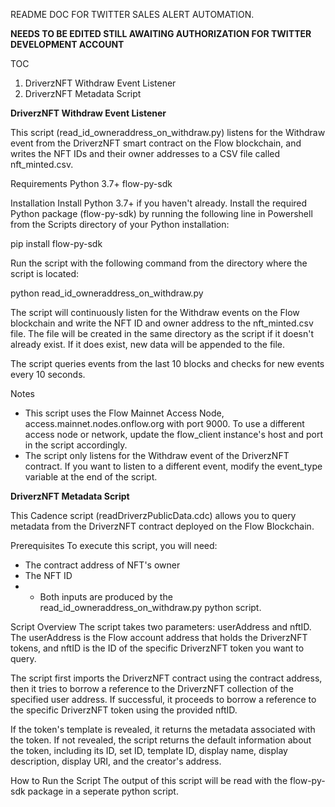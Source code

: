 README DOC FOR TWITTER SALES ALERT AUTOMATION. 

**NEEDS TO BE EDITED STILL AWAITING AUTHORIZATION FOR TWITTER DEVELOPMENT ACCOUNT**


TOC

1. DriverzNFT Withdraw Event Listener
2. DriverzNFT Metadata Script


**DriverzNFT Withdraw Event Listener**

This script (read_id_owneraddress_on_withdraw.py) listens for the Withdraw event from the DriverzNFT smart contract on the Flow blockchain, and writes the NFT IDs and their owner addresses to a CSV file called nft_minted.csv.

Requirements
Python 3.7+
flow-py-sdk

Installation
Install Python 3.7+ if you haven't already.
Install the required Python package (flow-py-sdk) by running the following line in Powershell from the Scripts directory of your Python installation:

pip install flow-py-sdk

Run the script with the following command from the directory where the script is located:

python read_id_owneraddress_on_withdraw.py

The script will continuously listen for the Withdraw events on the Flow blockchain and write the NFT ID and owner address to the nft_minted.csv file. The file will be created in the same directory as the script if it doesn't already exist. If it does exist, new data will be appended to the file.

The script queries events from the last 10 blocks and checks for new events every 10 seconds.

Notes

 - This script uses the Flow Mainnet Access Node, access.mainnet.nodes.onflow.org with port 9000. To use a different access node or network, update the flow_client instance's host and port in the script accordingly.
 - The script only listens for the Withdraw event of the DriverzNFT contract. If you want to listen to a different event, modify the event_type variable at the end of the script.



**DriverzNFT Metadata Script**

This Cadence script (readDriverzPublicData.cdc) allows you to query metadata from the DriverzNFT contract deployed on the Flow Blockchain.

Prerequisites
To execute this script, you will need:
 - The contract address of NFT's owner
 - The NFT ID
 - - Both inputs are produced by the read_id_owneraddress_on_withdraw.py python script.
  
Script Overview
The script takes two parameters: userAddress and nftID. The userAddress is the Flow account address that holds the DriverzNFT tokens, and nftID is the ID of the specific DriverzNFT token you want to query.

The script first imports the DriverzNFT contract using the contract address, then it tries to borrow a reference to the DriverzNFT collection of the specified user address. If successful, it proceeds to borrow a reference to the specific DriverzNFT token using the provided nftID.

If the token's template is revealed, it returns the metadata associated with the token. If not revealed, the script returns the default information about the token, including its ID, set ID, template ID, display name, display description, display URI, and the creator's address.

How to Run the Script
The output of this script will be read with the flow-py-sdk package in a seperate python script.

